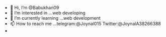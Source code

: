 - 👋 Hi, I’m @Babukhan09
- 👀 I’m interested in ...web developing 
- 🌱 I’m currently learning ...web development
- 📫 How to reach me ...telegram:@Joynal015  Twitter:@JoynalA38266388
- 

<!---
Babukhan09/Babukhan09 is a ✨ special ✨ repository because its `README.md` (this file) appears on your GitHub profile.
You can click the Preview link to take a look at your changes.
--->
